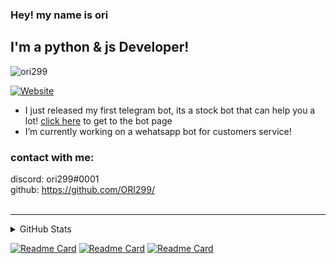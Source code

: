 
### Hey! my name is ori




## I'm a python & js Developer! 
![ori299](https://user-images.githubusercontent.com/78441039/126768708-045f5cf4-7528-41ff-8e97-d441a5bcc9b2.jpg)

[![Website](https://img.shields.io/website?label=stock-bot&style=for-the-badge&url=https://www.t.me/AStocksBot)](https://www.t.me/AStocksBot)

- I just released my first telegram bot, its a stock bot that can help you a lot! [click here](https://github.com/ORI299/telegram-AStockBot) to get to the bot page
- I’m currently working on a wehatsapp bot for customers service!



### contact with me:

discord: ori299#0001  
github: https://github.com/ORI299/  
<br />


---



<details>
  <summary>GitHub Stats</summary>

  ![ori299's GitHub stats](https://github-readme-stats.vercel.app/api?username=ori299&hide=contribs,prs&theme=radical)
  
  
  ---
</details>




[![Readme Card](https://github-readme-stats.vercel.app/api/pin/?username=ori299&repo=telegram-AStockBot&show_icons=true)](https://github.com/ORI299/telegram-AStockBot)
[![Readme Card](https://github-readme-stats.vercel.app/api/pin/?username=ori299&repo=UrlShorter&show_icons=true)](https://github.com/ORI299/UrlShorter)
[![Readme Card](https://github-readme-stats.vercel.app/api/pin/?username=ori299&repo=dis-tools&show_icons=true)](https://github.com/ORI299/dis-tools)

  
  
